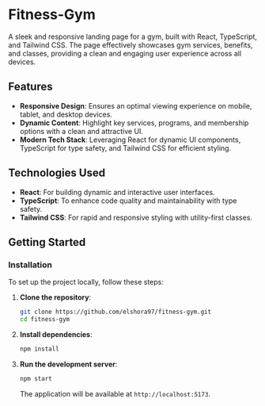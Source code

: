 # Fitness-Gym

A sleek and responsive landing page for a gym, built with React, TypeScript, and Tailwind CSS. The page effectively showcases gym services, benefits, and classes, providing a clean and engaging user experience across all devices.

## Features

- **Responsive Design**: Ensures an optimal viewing experience on mobile, tablet, and desktop devices.
- **Dynamic Content**: Highlight key services, programs, and membership options with a clean and attractive UI.
- **Modern Tech Stack**: Leveraging React for dynamic UI components, TypeScript for type safety, and Tailwind CSS for efficient styling.

## Technologies Used

- **React**: For building dynamic and interactive user interfaces.
- **TypeScript**: To enhance code quality and maintainability with type safety.
- **Tailwind CSS**: For rapid and responsive styling with utility-first classes.

## Getting Started

### Installation

To set up the project locally, follow these steps:

1. **Clone the repository**:
    ```bash
    git clone https://github.com/elshora97/fitness-gym.git
    cd fitness-gym
    ```

2. **Install dependencies**:
    ```bash
    npm install
    ```

3. **Run the development server**:
    ```bash
    npm start
    ```

    The application will be available at `http://localhost:5173`.

   
